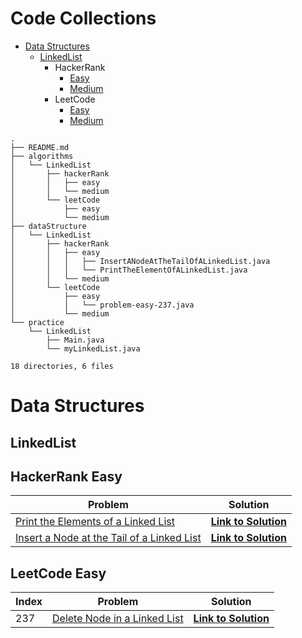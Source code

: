 # Code Collections

 - [Data Structures](#data-structures) 
    - [LinkedList](#linkedlist) 
       - HackerRank
          - [Easy](#hackerrank-easy) 
          - [Medium](#hacker-rank-medium) 
       - LeetCode
          - [Easy](#leetcode-easy) 
          - [Medium](#leetcode-medium) 


```
.
├── README.md
├── algorithms
│   └── LinkedList
│       ├── hackerRank
│       │   ├── easy
│       │   └── medium
│       └── leetCode
│           ├── easy
│           └── medium
├── dataStructure
│   └── LinkedList
│       ├── hackerRank
│       │   ├── easy
│       │   │   ├── InsertANodeAtTheTailOfALinkedList.java
│       │   │   └── PrintTheElementOfALinkedList.java
│       │   └── medium
│       └── leetCode
│           ├── easy
│           │   └── problem-easy-237.java
│           └── medium
└── practice
    └── LinkedList
        ├── Main.java
        └── myLinkedList.java

18 directories, 6 files
```

# Data Structures

## LinkedList

## HackerRank Easy

| Problem                                                      | Solution                                                     |
| ------------------------------------------------------------ | ------------------------------------------------------------ |
| [Print the Elements of a Linked List ](https://www.hackerrank.com/challenges/print-the-elements-of-a-linked-list) | [**Link to Solution** ](https://github.com/arun-esh/codingPractice/blob/main/dataStructure/LinkedList/hackerRank/easy/PrintTheElementOfALinkedList.java) |
| [Insert a Node at the Tail of a Linked List ](https://www.hackerrank.com/challenges/print-the-elements-of-a-linked-list) | [**Link to Solution** ](https://github.com/arun-esh/codingPractice/blob/main/dataStructure/LinkedList/hackerRank/easy/InsertANodeAtTheTailOfALinkedList.java) |



## LeetCode Easy

| Index | Problem                                                      | Solution                                                     |
| ----- | ------------------------------------------------------------ | ------------------------------------------------------------ |
| 237   | [Delete Node in a Linked List](https://leetcode.com/problems/delete-node-in-a-linked-list/) | [**Link to Solution** ](https://github.com/arun-esh/codingPractice/blob/main/dataStructure/LinkedList/leetCode/easy/problem-easy-237.java) |

